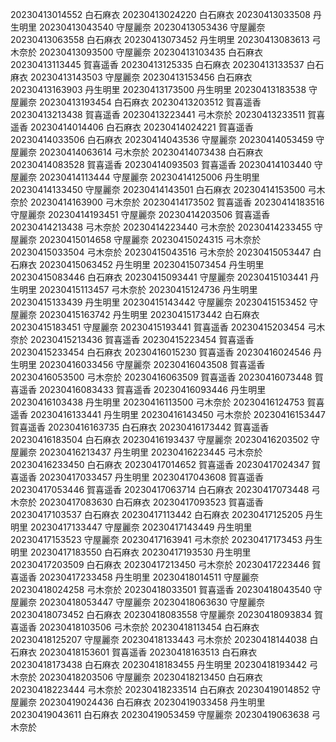 20230413014552 白石麻衣
20230413024220 白石麻衣
20230413033508 丹生明里
20230413043540 守屋麗奈
20230413053436 守屋麗奈
20230413063558 白石麻衣
20230413073452 丹生明里
20230413083613 弓木奈於
20230413093500 守屋麗奈
20230413103435 白石麻衣
20230413113445 賀喜遥香
20230413125335 白石麻衣
20230413133537 白石麻衣
20230413143503 守屋麗奈
20230413153456 白石麻衣
20230413163903 丹生明里
20230413173500 丹生明里
20230413183538 守屋麗奈
20230413193454 白石麻衣
20230413203512 賀喜遥香
20230413213438 賀喜遥香
20230413223441 弓木奈於
20230413233511 賀喜遥香
20230414014406 白石麻衣
20230414024221 賀喜遥香
20230414033506 白石麻衣
20230414043536 守屋麗奈
20230414053459 守屋麗奈
20230414063614 弓木奈於
20230414073438 白石麻衣
20230414083528 賀喜遥香
20230414093503 賀喜遥香
20230414103440 守屋麗奈
20230414113444 守屋麗奈
20230414125006 丹生明里
20230414133450 守屋麗奈
20230414143501 白石麻衣
20230414153500 弓木奈於
20230414163900 弓木奈於
20230414173502 賀喜遥香
20230414183516 守屋麗奈
20230414193451 守屋麗奈
20230414203506 賀喜遥香
20230414213438 弓木奈於
20230414223440 弓木奈於
20230414233455 守屋麗奈
20230415014658 守屋麗奈
20230415024315 弓木奈於
20230415033504 弓木奈於
20230415043516 弓木奈於
20230415053447 白石麻衣
20230415063452 丹生明里
20230415073454 丹生明里
20230415083446 白石麻衣
20230415093441 守屋麗奈
20230415103441 丹生明里
20230415113457 弓木奈於
20230415124736 丹生明里
20230415133439 丹生明里
20230415143442 守屋麗奈
20230415153452 守屋麗奈
20230415163742 丹生明里
20230415173442 白石麻衣
20230415183451 守屋麗奈
20230415193441 賀喜遥香
20230415203454 弓木奈於
20230415213436 賀喜遥香
20230415223454 賀喜遥香
20230415233454 白石麻衣
20230416015230 賀喜遥香
20230416024546 丹生明里
20230416033456 守屋麗奈
20230416043508 賀喜遥香
20230416053500 弓木奈於
20230416063509 賀喜遥香
20230416073448 賀喜遥香
20230416083433 賀喜遥香
20230416093446 丹生明里
20230416103438 丹生明里
20230416113500 弓木奈於
20230416124753 賀喜遥香
20230416133441 丹生明里
20230416143450 弓木奈於
20230416153447 賀喜遥香
20230416163735 白石麻衣
20230416173442 賀喜遥香
20230416183504 白石麻衣
20230416193437 守屋麗奈
20230416203502 守屋麗奈
20230416213437 丹生明里
20230416223445 弓木奈於
20230416233450 白石麻衣
20230417014652 賀喜遥香
20230417024347 賀喜遥香
20230417033457 丹生明里
20230417043608 賀喜遥香
20230417053446 賀喜遥香
20230417063714 白石麻衣
20230417073448 弓木奈於
20230417083630 白石麻衣
20230417093523 賀喜遥香
20230417103537 白石麻衣
20230417113442 白石麻衣
20230417125205 丹生明里
20230417133447 守屋麗奈
20230417143449 丹生明里
20230417153523 守屋麗奈
20230417163941 弓木奈於
20230417173453 丹生明里
20230417183550 白石麻衣
20230417193530 丹生明里
20230417203509 白石麻衣
20230417213450 弓木奈於
20230417223446 賀喜遥香
20230417233458 丹生明里
20230418014511 守屋麗奈
20230418024258 弓木奈於
20230418033501 賀喜遥香
20230418043540 守屋麗奈
20230418053447 守屋麗奈
20230418063630 守屋麗奈
20230418073452 白石麻衣
20230418083558 守屋麗奈
20230418093834 賀喜遥香
20230418103506 弓木奈於
20230418113454 白石麻衣
20230418125207 守屋麗奈
20230418133443 弓木奈於
20230418144038 白石麻衣
20230418153601 賀喜遥香
20230418163513 白石麻衣
20230418173438 白石麻衣
20230418183455 丹生明里
20230418193442 弓木奈於
20230418203506 守屋麗奈
20230418213450 白石麻衣
20230418223444 弓木奈於
20230418233514 白石麻衣
20230419014852 守屋麗奈
20230419024436 白石麻衣
20230419033458 丹生明里
20230419043611 白石麻衣
20230419053459 守屋麗奈
20230419063638 弓木奈於
